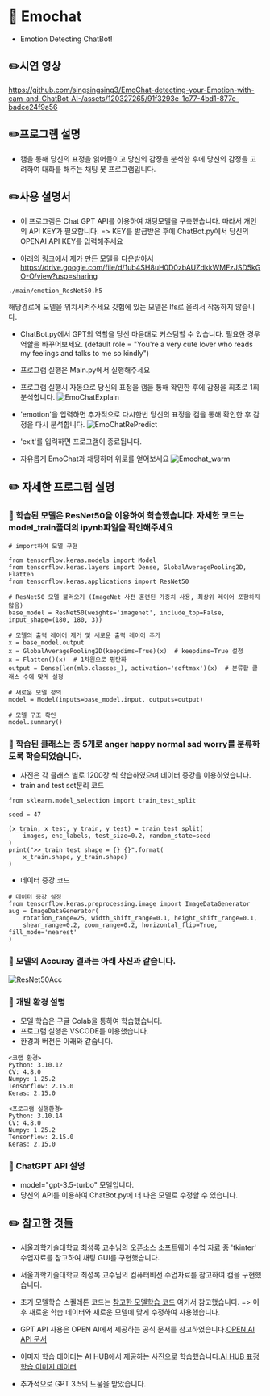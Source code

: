 # 🔎 Emochat
- Emotion Detecting ChatBot!

## ✏️시연 영상


https://github.com/singsingsing3/EmoChat-detecting-your-Emotion-with-cam-and-ChatBot-AI-/assets/120327265/91f3293e-1c77-4bd1-877e-badce24f9a56


## ✏️프로그램 설명
- 캠을 통해 당신의 표정을 읽어들이고 당신의 감정을 분석한 후에 당신의 감정을 고려하여 대화를 해주는 채팅 봇 프로그램입니다.



## ✏️사용 설명서
- 이 프로그램은 Chat GPT API를 이용하여 채팅모델을 구축했습니다. 따라서 개인의 API KEY가 필요합니다.
  => KEY를 발급받은 후에 ChatBot.py에서 당신의 OPENAI API KEY를 입력해주세요


-  아래의 링크에서 제가 만든 모델을 다운받아서
https://drive.google.com/file/d/1ub4SH8uH0D0zbAUZdkkWMFzJSD5kGO-O/view?usp=sharing
```
./main/emotion_ResNet50.h5
```
해당경로에 모델을 위치시켜주세요
깃헙에 있는 모델은 lfs로 올려서 작동하지 않습니다.

- ChatBot.py에서 GPT의 역할을 당신 마음대로 커스텀할 수 있습니다. 필요한 경우 역할을 바꾸어보세요.
(default role = "You're a very cute lover who reads my feelings and talks to me so kindly")
- 프로그램 실행은 Main.py에서 실행해주세요
  
- 프로그램 실행시 자동으로 당신의 표정을 캠을 통해 확인한 후에 감정을 최초로 1회 분석합니다.
  ![EmoChatExplain](https://github.com/singsingsing3/EmoChat-detecting-your-Emotion-with-cam-and-ChatBot-AI-/assets/120327265/12871d87-9e5a-4db0-affb-72a23bd4f895)

- 'emotion'을 입력하면 추가적으로 다시한번 당신의 표정을 캠을 통해 확인한 후 감정을 다시 분석합니다.
![EmoChatRePredict](https://github.com/singsingsing3/EmoChat-detecting-your-Emotion-with-cam-and-ChatBot-AI-/assets/120327265/c0188390-5311-4b0e-af12-e9a13d9f93c2)

  
- 'exit'를 입력하면 프로그램이 종료됩니다.

- 자유롭게 EmoChat과 채팅하며 위로를 얻어보세요
  ![Emochat_warm](https://github.com/singsingsing3/EmoChat-detecting-your-Emotion-with-cam-and-ChatBot-AI-/assets/120327265/cf7d419c-1157-4314-801f-e58a9d3dc73f)


## ✏️ 자세한 프로그램 설명

### 💬 학습된 모델은 ResNet50을 이용하여 학습했습니다. 자세한 코드는 model_train폴더의 ipynb파일을 확인해주세요
```
# import하여 모델 구현

from tensorflow.keras.models import Model
from tensorflow.keras.layers import Dense, GlobalAveragePooling2D, Flatten
from tensorflow.keras.applications import ResNet50

# ResNet50 모델 불러오기 (ImageNet 사전 훈련된 가중치 사용, 최상위 레이어 포함하지 않음)
base_model = ResNet50(weights='imagenet', include_top=False, input_shape=(180, 180, 3))

# 모델의 출력 레이어 제거 및 새로운 출력 레이어 추가
x = base_model.output
x = GlobalAveragePooling2D(keepdims=True)(x)  # keepdims=True 설정
x = Flatten()(x)  # 1차원으로 평탄화
output = Dense(len(mlb.classes_), activation='softmax')(x)  # 분류할 클래스 수에 맞게 설정

# 새로운 모델 정의
model = Model(inputs=base_model.input, outputs=output)

# 모델 구조 확인
model.summary()

```
### 💬 학습된 클래스는 총 5개로 anger happy normal sad worry를 분류하도록 학습되었습니다.
- 사진은 각 클래스 별로 1200장 씩 학습하였으며 데이터 증강을 이용하였습니다.
- train and test set분리 코드
```
from sklearn.model_selection import train_test_split

seed = 47

(x_train, x_test, y_train, y_test) = train_test_split(
    images, enc_labels, test_size=0.2, random_state=seed
)
print(">> train test shape = {} {}".format(
    x_train.shape, y_train.shape)
)
```
- 데이터 증강 코드
```
# 데이터 증강 설정
from tensorflow.keras.preprocessing.image import ImageDataGenerator
aug = ImageDataGenerator(
    rotation_range=25, width_shift_range=0.1, height_shift_range=0.1,
    shear_range=0.2, zoom_range=0.2, horizontal_flip=True, fill_mode='nearest'
)
```

### 💬 모델의 Accuray 결과는 아래 사진과 같습니다.
![ResNet50Acc](https://github.com/singsingsing3/EmoChat-detecting-your-Emotion-with-cam-and-ChatBot-AI-/assets/120327265/82d8d13b-e263-4e68-8c41-629559710f50)


### 💬 개발 환경 설명
- 모델 학습은 구글 Colab을 통하여 학습했습니다.
- 프로그램 실행은 VSCODE를 이용했습니다.
- 환경과 버전은 아래와 같습니다.
```
<코랩 환경>
Python: 3.10.12 
CV: 4.8.0
Numpy: 1.25.2
Tensorflow: 2.15.0
Keras: 2.15.0
```
```
<프로그램 실행환경>
Python: 3.10.14
CV: 4.8.0
Numpy: 1.25.2
Tensorflow: 2.15.0
Keras: 2.15.0
```

### 💬 ChatGPT API 설명

- model="gpt-3.5-turbo" 모델입니다.
- 당신의 API를 이용하여 ChatBot.py에 더 나은 모델로 수정할 수 있습니다.

## ✏️ 참고한 것들
- 서울과학기술대학교 최성록 교수님의 오픈소스 소프트웨어 수업 자료 중 'tkinter' 수업자료를 참고하여 채팅 GUI를 구현했습니다.
- 서울과학기술대학교 최성록 교수님의 컴퓨터비전 수업자료를 참고하여 캠을 구현했습니다.
  
- 초기 모델학습 스켈레톤 코드는 [참고한 모델학습 코드](https://velog.io/@robert-lee/Tensorflow-Keras-Multi-Class-Classification-%EC%9D%84-%EA%B5%AC%ED%98%84%ED%95%B4%EB%B3%B4%EC%9E%90) 여기서 참고했습니다.
  => 이후 새로운 학습 데이터와 새로운 모델에 맞게 수정하여 사용했습니다.
  
- GPT API 사용은 OPEN AI에서 제공하는 공식 문서를 참고하였습니다.[OPEN AI API 문서](https://platform.openai.com/docs/api-reference/introduction)

- 이미지 학습 데이터는 AI HUB에서 제공하는 사진으로 학습했습니다.[AI HUB 표정학습 이미지 데이터](https://aihub.or.kr/aihubdata/data/view.do?currMenu=115&topMenu=100&dataSetSn=82)

- 추가적으로 GPT 3.5의 도움을 받았습니다.
